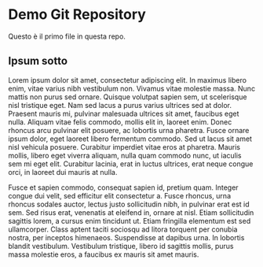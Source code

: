 # Demo Git Repository

Questo è il primo file in questa repo.

## Ipsum sotto

Lorem ipsum dolor sit amet, consectetur adipiscing elit. In maximus libero enim, vitae varius nibh vestibulum non. Vivamus vitae molestie massa. Nunc mattis non purus sed ornare. Quisque volutpat sapien sem, ut scelerisque nisl tristique eget. Nam sed lacus a purus varius ultrices sed at dolor. Praesent mauris mi, pulvinar malesuada ultrices sit amet, faucibus eget nulla. Aliquam vitae felis commodo, mollis elit in, laoreet enim. Donec rhoncus arcu pulvinar elit posuere, ac lobortis urna pharetra. Fusce ornare ipsum dolor, eget laoreet libero fermentum commodo. Sed ut lacus sit amet nisl vehicula posuere. Curabitur imperdiet vitae eros at pharetra. Mauris mollis, libero eget viverra aliquam, nulla quam commodo nunc, ut iaculis sem mi eget elit. Curabitur lacinia, erat in luctus ultrices, erat neque congue orci, in laoreet dui mauris at nulla.

Fusce et sapien commodo, consequat sapien id, pretium quam. Integer congue dui velit, sed efficitur elit consectetur a. Fusce rhoncus, urna rhoncus sodales auctor, lectus justo sollicitudin nibh, in pulvinar erat est id sem. Sed risus erat, venenatis at eleifend in, ornare at nisl. Etiam sollicitudin sagittis lorem, a cursus enim tincidunt ut. Etiam fringilla elementum est sed ullamcorper. Class aptent taciti sociosqu ad litora torquent per conubia nostra, per inceptos himenaeos. Suspendisse at dapibus urna. In lobortis blandit vestibulum. Vestibulum tristique, libero id sagittis mollis, purus massa molestie eros, a faucibus ex mauris sit amet mauris.
